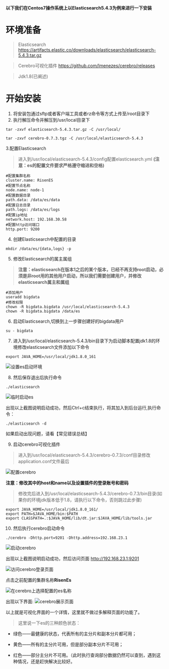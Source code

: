 **以下我们在Centos7操作系统上以Elasticsearch5.4.3为例来进行一下安装**

# 环境准备
> Elasticsearch https://artifacts.elastic.co/downloads/elasticsearch/elasticsearch-5.4.3.tar.gz

> Cerebro可视化插件 https://github.com/lmenezes/cerebro/releases

> Jdk1.8(已阐述)

# 开始安装
1. 将安装包通过sftp或者客户端工具或者rz命令等方式上传至/root目录下
2. 执行解压命令并解压到/usr/local目录下

```
tar -zxvf elasticsearch-5.4.3.tar.gz -C /usr/local/

tar -zxvf cerebro-0.7.3.tgz -C /usr/local/elasticsearch-5.4.3
```

3.配置Elasticsearch

>进入到/usr/local/elasticsearch-5.4.3/config配置elasticsearch.yml **(注意：es的配置文件要求严格遵守缩进和空格)**

```
#配置集群名称
cluster.name: RisenES
#配置节点名称
node.name: node-1
#配置数据目录
path.data: /data/es/data
#配置日志目录
path.logs: /data/es/logs
#配置ip地址
network.host: 192.168.30.58
#配置http访问端口
http.port: 9200
```

4. 创建Elasticsearch中配置的目录

```
mkdir /data/es/{data,logs} -p
```

5. 修改Elasticsearch的属主属组

> **注意：elasticsearch在版本1之后的某个版本，已经不再支持root启动，必须是非root用的其他用户启动，所以我们需要创建用户，并修改elasticsearch属主和属组**

```
#添加用户
useradd bigdata
#修改权限
chown -R bigdata.bigdata /usr/local/elasticsearch-5.4.3
chown -R bigdata.bigdata /data/es
```

6. 启动Elasticsearch,切换到上一步骤创建好的bigdata用户

```
su - bigdata
```

7. 进入到/usr/local/elasticsearch-5.4.3/bin目录下为启动脚本配置jdk1.8的环境修改elasticsearch文件添加以下命令

```
export JAVA_HOME=/usr/local/jdk1.8.0_161
```
![设置es启动环境](https://ftp.bmp.ovh/imgs/2019/09/6da6d6221276fc2f.jpg)

8. 然后保存退出后执行命令

```
./elasticsearch
```

![临时启动es](https://ftp.bmp.ovh/imgs/2019/09/641adfdd12a2c8c4.jpg)

出现以上截图说明启动成功，然后Ctrl+c结束执行，将其加入到后台运行,执行命令：

```
./elasticsearch -d
```

如果启动出现问题，请看【常见错误总结】

9. 启动cerebro可视化插件

> 进入到/usr/local/elasticsearch-5.4.3/cerebro-0.7.3/conf目录修改application.conf文件最后

![配置cerebro](https://ftp.bmp.ovh/imgs/2019/09/d1cd2a6d382f87d2.jpg)

**注意：修改其中的host和name以及设置插件的登录账号和密码**

>修改完后进入到/usr/local/elasticsearch-5.4.3/cerebro-0.7.3/bin目录(如果你的环境jdk版本低于1.8，请执行以下命令，否则跳过此步骤)

```
export JAVA_HOME=/usr/local/jdk1.8.0_161/
export PATH=$JAVA_HOME/bin:$PATH 
export CLASSPATH=.:$JAVA_HOME/lib/dt.jar:$JAVA_HOME/lib/tools.jar
```

10. 然后执行cerebro启动命令

```
./cerebro -Dhttp.port=9201 -Dhttp.address=192.168.23.1
```

![启动cerebro](https://ftp.bmp.ovh/imgs/2019/09/99a3b57617542116.jpg)

出现以上截图说明启动成功，然后访问页面 http://192.168.23.1:9201

![访问cerebro登录页面](https://ftp.bmp.ovh/imgs/2019/09/e78ef0bef6b8d227.jpg)

点击之前配置的集群名称**RisenEs**

![在cerebro上选择配置的es名称](https://ftp.bmp.ovh/imgs/2019/09/e78ef0bef6b8d227.jpg)

出现以下界面:
![cerebro展示页面](https://ftp.bmp.ovh/imgs/2019/09/846184e6712a5c96.jpg)

以上就是可视化界面的一个详情，这里就不做过多解释页面的功能了。

> 这里说一下es的三种颜色状态：

- 绿色——最健康的状态，代表所有的主分片和副本分片都可用； 

- 黄色——所有的主分片可用，但是部分副本分片不可用； 
    
- 红色——部分主分片不可用。（此时执行查询部分数据仍然可以查到，遇到这种情况，还是赶快解决比较好。